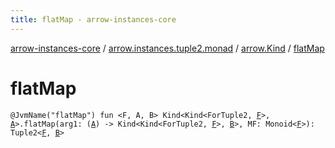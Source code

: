 ```yaml
---
title: flatMap - arrow-instances-core
---
```


[arrow-instances-core](../../index.html) / [arrow.instances.tuple2.monad](../index.html) / [arrow.Kind](index.html) / [flatMap](./flat-map.html)

# flatMap

`@JvmName("flatMap") fun <F, A, B> Kind<Kind<ForTuple2, `[`F`](flat-map.html#F)`>, `[`A`](flat-map.html#A)`>.flatMap(arg1: (`[`A`](flat-map.html#A)`) -> Kind<Kind<ForTuple2, `[`F`](flat-map.html#F)`>, `[`B`](flat-map.html#B)`>, MF: Monoid<`[`F`](flat-map.html#F)`>): Tuple2<`[`F`](flat-map.html#F)`, `[`B`](flat-map.html#B)`>`
